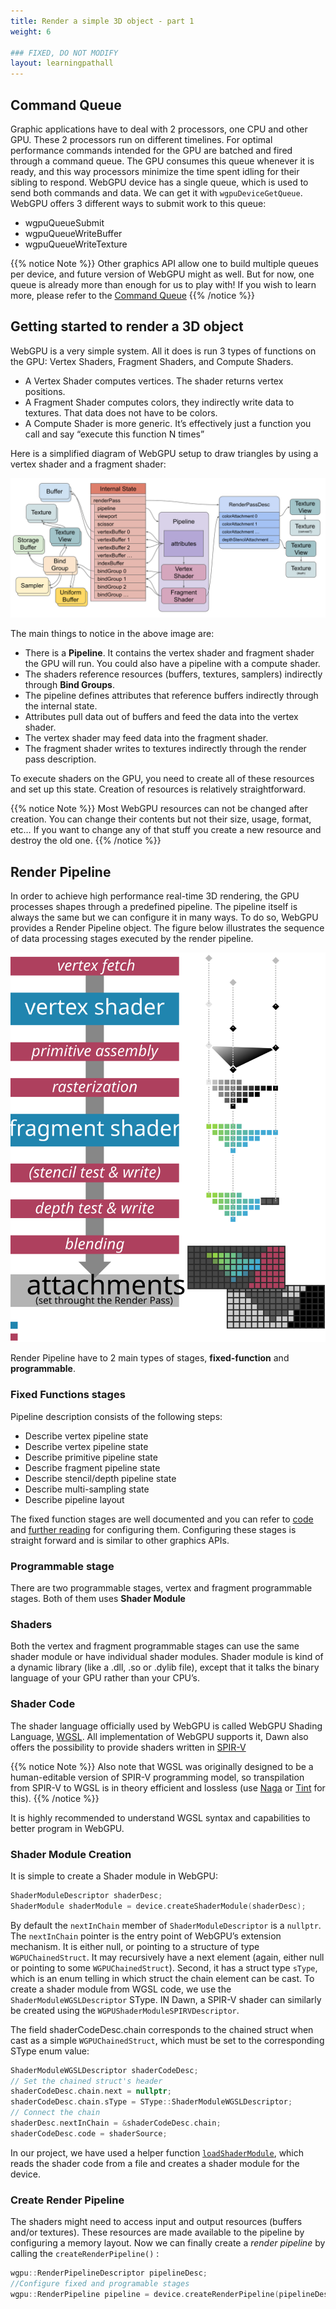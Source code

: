```yaml
---
title: Render a simple 3D object - part 1
weight: 6

### FIXED, DO NOT MODIFY
layout: learningpathall
---
```


## Command Queue

Graphic applications have to deal with 2 processors, one CPU and other GPU. These 2 processors run on different timelines. For optimal performance  commands intended for the GPU are batched and fired through a command queue. The GPU consumes this queue whenever it is ready, and this way processors minimize the time spent idling for their sibling to respond. WebGPU device has a single queue, which is used to send both commands and data. We can get it with `wgpuDeviceGetQueue`.
WebGPU offers 3 different ways to submit work to this queue:

* wgpuQueueSubmit
* wgpuQueueWriteBuffer
* wgpuQueueWriteTexture

{{% notice Note %}}
Other graphics API allow one to build multiple queues per device, and future version of WebGPU might as well. But for now, one queue is already more than enough for us to play with! If you wish to learn more, please refer to the [Command Queue](https://eliemichel.github.io/LearnWebGPU/getting-started/the-command-queue.html)
{{% /notice %}}

## Getting started to render a 3D object

WebGPU is a very simple system. All it does is run 3 types of functions on the GPU: Vertex Shaders, Fragment Shaders, and Compute Shaders.

* A Vertex Shader computes vertices. The shader returns vertex positions.
* A Fragment Shader computes colors, they indirectly write data to textures. That data does not have to be colors.
* A Compute Shader is more generic. It’s effectively just a function you call and say “execute this function N times”

Here is a simplified diagram of WebGPU setup to draw triangles by using a vertex shader and a fragment shader:

!["Triangle using WebGPU"](./images/webgpu-draw-high-level.svg "Figure 1. Triangle using WebGPU")

The main things to notice in the above image are:

* There is a **Pipeline**. It contains the vertex shader and fragment shader the GPU will run. You could also have a pipeline with a compute shader.
* The shaders reference resources (buffers, textures, samplers) indirectly through **Bind Groups**.
* The pipeline defines attributes that reference buffers indirectly through the internal state.
* Attributes pull data out of buffers and feed the data into the vertex shader.
* The vertex shader may feed data into the fragment shader.
* The fragment shader writes to textures indirectly through the render pass description.

To execute shaders on the GPU, you need to create all of these resources and set up this state. Creation of resources is relatively straightforward.

{{% notice Note %}}
Most WebGPU resources can not be changed after creation. You can change their contents but not their size, usage, format, etc… If you want to change any of that stuff you create a new resource and destroy the old one.
{{% /notice %}}

## Render Pipeline

In order to achieve high performance real-time 3D rendering, the GPU processes shapes through a predefined pipeline. The pipeline itself is always the same but we can configure it in many ways. To do so, WebGPU provides a Render Pipeline object. The figure below illustrates the sequence of data processing stages executed by the render pipeline.

!["Render Pipeline"](./images/render-pipeline.svg "Figure 2. Render Pipeline")

Render Pipeline have to 2 main types of stages, **fixed-function** and **programmable**.

### Fixed Functions stages

Pipeline description consists of the following steps:

* Describe vertex pipeline state
* Describe vertex pipeline state
* Describe primitive pipeline state
* Describe fragment pipeline state
* Describe stencil/depth pipeline state
* Describe multi-sampling state
* Describe pipeline layout

The fixed function stages are well documented and you can refer to [code](https://github.com/varunchariArm/Android_DawnWebGPU/blob/main/app/src/main/cpp/webgpuRenderer.cpp#L256) and [further reading](https://eliemichel.github.io/LearnWebGPU/basic-3d-rendering/hello-triangle.html#lit-24) for configuring them. Configuring these stages is straight forward and is similar to other graphics APIs.

### Programmable stage

There are two programmable stages, vertex and fragment programmable stages. Both of them uses **Shader Module**

### Shaders

Both the vertex and fragment programmable stages can use the same shader module or have individual shader modules. Shader module is kind of a dynamic library (like a .dll, .so or .dylib file), except that it talks the binary language of your GPU rather than your CPU’s.

### Shader Code

The shader language officially used by WebGPU is called WebGPU Shading Language, [WGSL](https://gpuweb.github.io/gpuweb/wgsl/). All implementation of WebGPU supports it, Dawn also offers the possibility to provide shaders written in [SPIR-V](https://www.khronos.org/spir)

{{% notice Note %}}
Also note that WGSL was originally designed to be a human-editable version of SPIR-V programming model, so transpilation from SPIR-V to WGSL is in theory efficient and lossless (use [Naga](https://github.com/gfx-rs/naga) or [Tint](https://dawn.googlesource.com/tint) for this).
{{% /notice %}}

It is highly recommended to understand WGSL syntax and capabilities to better program in WebGPU.

### Shader Module Creation

It is simple to create a Shader module in WebGPU:

```C++
ShaderModuleDescriptor shaderDesc;
ShaderModule shaderModule = device.createShaderModule(shaderDesc);
```

By default the `nextInChain` member of `ShaderModuleDescriptor` is a `nullptr`.
The `nextInChain` pointer is the entry point of WebGPU’s extension mechanism. It is either null, or pointing to a structure of type `WGPUChainedStruct`. It may recursively have a next element (again, either null or pointing to some `WGPUChainedStruct`). Second, it has a struct type `sType`, which is an enum telling in which struct the chain element can be cast.
To create a shader module from WGSL code, we use the `ShaderModuleWGSLDescriptor` SType. IN Dawn, a SPIR-V shader can similarly be created using the `WGPUShaderModuleSPIRVDescriptor`.

The field shaderCodeDesc.chain corresponds to the chained struct when cast as a simple `WGPUChainedStruct`, which must be set to the corresponding SType enum value:

```C++
ShaderModuleWGSLDescriptor shaderCodeDesc;
// Set the chained struct's header
shaderCodeDesc.chain.next = nullptr;
shaderCodeDesc.chain.sType = SType::ShaderModuleWGSLDescriptor;
// Connect the chain
shaderDesc.nextInChain = &shaderCodeDesc.chain;
shaderCodeDesc.code = shaderSource;
```

In our project, we have used a helper function [`loadShaderModule`](https://github.com/varunchariArm/Android_DawnWebGPU/blob/main/app/src/main/cpp/webgpuRenderer.cpp#L450), which reads the shader code from a file and creates a shader module for the device.

### Create Render Pipeline

The shaders might need to access input and output resources (buffers and/or textures). These resources are made available to the pipeline by configuring a memory layout.
Now we can finally create a *render pipeline*  by calling the `createRenderPipeline()` :

```C++
wgpu::RenderPipelineDescriptor pipelineDesc;
//Configure fixed and programable stages
wgpu::RenderPipeline pipeline = device.createRenderPipeline(pipelineDesc);
```
